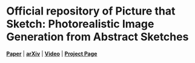 # Official repository of **Picture that Sketch: Photorealistic Image Generation from Abstract Sketches**

[**Paper**](https://arxiv.org/pdf/2303.11162) | [**arXiv**](https://arxiv.org/abs/2303.11162) | [**Video**](https://subhadeepkoley.github.io/PictureThatSketch/)
 | [**Project Page**](https://subhadeepkoley.github.io/PictureThatSketch/)
